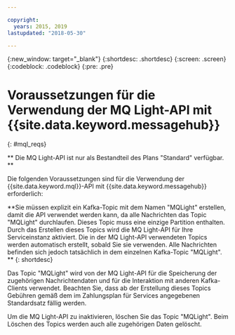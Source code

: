 ```yaml
---

copyright:
  years: 2015, 2019
lastupdated: "2018-05-30"

---
```


{:new_window: target="_blank"}
{:shortdesc: .shortdesc}
{:screen: .screen}
{:codeblock: .codeblock}
{:pre: .pre}

# Voraussetzungen für die Verwendung der MQ Light-API mit {{site.data.keyword.messagehub}}
{: #mql_reqs}

<!-- 30/10/18: info moved to eventstreams075.md because of doc app changes -->
** Die MQ Light-API ist nur als Bestandteil des Plans "Standard" verfügbar. **
<br/>

Die folgenden Voraussetzungen sind für die Verwendung der {{site.data.keyword.mql}}-API mit {{site.data.keyword.messagehub}} erforderlich: 

**Sie müssen explizit ein Kafka-Topic mit dem Namen "MQLight" erstellen, damit die API verwendet werden kann, da alle Nachrichten das Topic "MQLight" durchlaufen. Dieses Topic muss eine einzige Partition enthalten. Durch das Erstellen dieses Topics wird die MQ Light-API für Ihre Serviceinstanz aktiviert. Die in der MQ Light-API verwendeten Topics werden automatisch erstellt, sobald Sie sie verwenden. Alle Nachrichten befinden sich jedoch tatsächlich in dem einzelnen Kafka-Topic "MQLight". **
{: shortdesc}

Das Topic "MQLight" wird von der MQ Light-API für die Speicherung der zugehörigen Nachrichtendaten und für die Interaktion mit anderen Kafka-Clients verwendet. Beachten Sie, dass ab der Erstellung dieses Topics
Gebühren gemäß dem im Zahlungsplan für Services angegebenen Standardsatz fällig werden.

Um die MQ Light-API zu inaktivieren, löschen Sie das Topic "MQLight". Beim Löschen des Topics werden auch alle zugehörigen Daten gelöscht.
